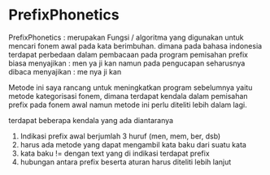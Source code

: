 # PrefixPhonetics
PrefixPhonetics : merupakan Fungsi / algoritma yang digunakan untuk mencari fonem awal pada kata berimbuhan. dimana pada bahasa indonesia terdapat perbedaan dalam pembacaan  pada program pemisahan prefix biasa menyajikan : men ya ji kan  namun pada pengucapan seharusnya dibaca menyajikan : me nya ji kan


Metode ini saya rancang untuk meningkatkan program sebelumnya yaitu metode kategorisasi fonem, dimana terdapat kendala dalam pemisahan prefix pada fonem awal
namun metode ini perlu diteliti lebih dalam lagi. 

terdapat beberapa kendala yang ada diantaranya
1. Indikasi prefix awal berjumlah 3 huruf (men, mem, ber, dsb)
2. harus ada metode yang dapat mengambil kata baku dari suatu kata
3. kata baku != dengan text yang di indikasi terdapat prefix
4. hubungan antara prefix beserta aturan harus diteliti lebih lanjut
